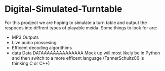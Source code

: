 # Digital-Simulated-Turntable
For this prodject we are hoping to simulate a turn table and output the respoces into diffrent types of playable meida. Some things to look for are:
- MP3 Outputs
- Live audio prossesing
- Efficent decoding algorithims
- data Data DATAAAAAAAAAAAAAA
Mock up will most likely be in Python and then switch to a more efficent language (TannerSchultz06 is thinking C or C++)
